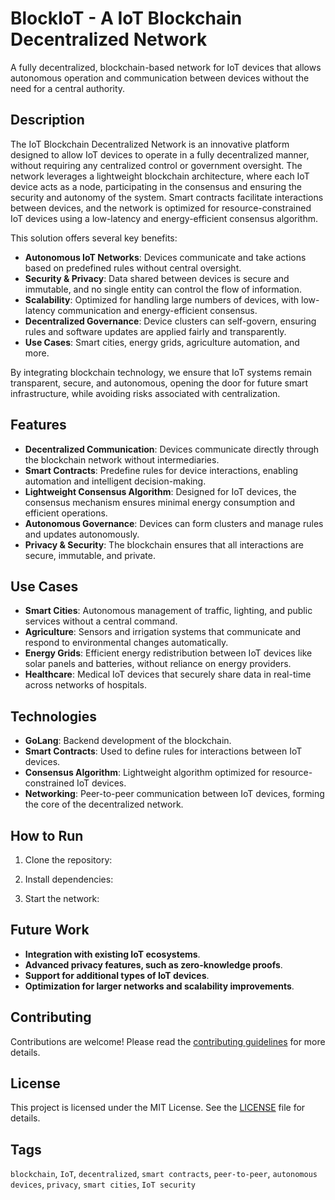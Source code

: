 # BlockIoT - A IoT Blockchain Decentralized Network

A fully decentralized, blockchain-based network for IoT devices that allows autonomous operation and communication between devices without the need for a central authority.

## Description

The IoT Blockchain Decentralized Network is an innovative platform designed to allow IoT devices to operate in a fully decentralized manner, without requiring any centralized control or government oversight. The network leverages a lightweight blockchain architecture, where each IoT device acts as a node, participating in the consensus and ensuring the security and autonomy of the system. Smart contracts facilitate interactions between devices, and the network is optimized for resource-constrained IoT devices using a low-latency and energy-efficient consensus algorithm.

This solution offers several key benefits:
- **Autonomous IoT Networks**: Devices communicate and take actions based on predefined rules without central oversight.
- **Security & Privacy**: Data shared between devices is secure and immutable, and no single entity can control the flow of information.
- **Scalability**: Optimized for handling large numbers of devices, with low-latency communication and energy-efficient consensus.
- **Decentralized Governance**: Device clusters can self-govern, ensuring rules and software updates are applied fairly and transparently.
- **Use Cases**: Smart cities, energy grids, agriculture automation, and more.

By integrating blockchain technology, we ensure that IoT systems remain transparent, secure, and autonomous, opening the door for future smart infrastructure, while avoiding risks associated with centralization.

## Features
- **Decentralized Communication**: Devices communicate directly through the blockchain network without intermediaries.
- **Smart Contracts**: Predefine rules for device interactions, enabling automation and intelligent decision-making.
- **Lightweight Consensus Algorithm**: Designed for IoT devices, the consensus mechanism ensures minimal energy consumption and efficient operations.
- **Autonomous Governance**: Devices can form clusters and manage rules and updates autonomously.
- **Privacy & Security**: The blockchain ensures that all interactions are secure, immutable, and private.

## Use Cases
- **Smart Cities**: Autonomous management of traffic, lighting, and public services without a central command.
- **Agriculture**: Sensors and irrigation systems that communicate and respond to environmental changes automatically.
- **Energy Grids**: Efficient energy redistribution between IoT devices like solar panels and batteries, without reliance on energy providers.
- **Healthcare**: Medical IoT devices that securely share data in real-time across networks of hospitals.

## Technologies
- **GoLang**: Backend development of the blockchain.
- **Smart Contracts**: Used to define rules for interactions between IoT devices.
- **Consensus Algorithm**: Lightweight algorithm optimized for resource-constrained IoT devices.
- **Networking**: Peer-to-peer communication between IoT devices, forming the core of the decentralized network.

## How to Run
1. Clone the repository:

2. Install dependencies:

3. Start the network:

 ## Future Work
- **Integration with existing IoT ecosystems**.
- **Advanced privacy features, such as zero-knowledge proofs**.
- **Support for additional types of IoT devices**.
- **Optimization for larger networks and scalability improvements**.

## Contributing
Contributions are welcome! Please read the [contributing guidelines](CONTRIBUTING.md) for more details.

## License
This project is licensed under the MIT License. See the [LICENSE](LICENSE) file for details.

## Tags
`blockchain`, `IoT`, `decentralized`, `smart contracts`, `peer-to-peer`, `autonomous devices`, `privacy`, `smart cities`, `IoT security`
